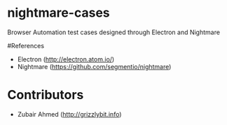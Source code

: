 # nightmare-cases
Browser Automation test cases designed through Electron and Nightmare

#References
* Electron (http://electron.atom.io/)
* Nightmare (https://github.com/segmentio/nightmare)

# Contributors
* Zubair Ahmed (http://grizzlybit.info)

